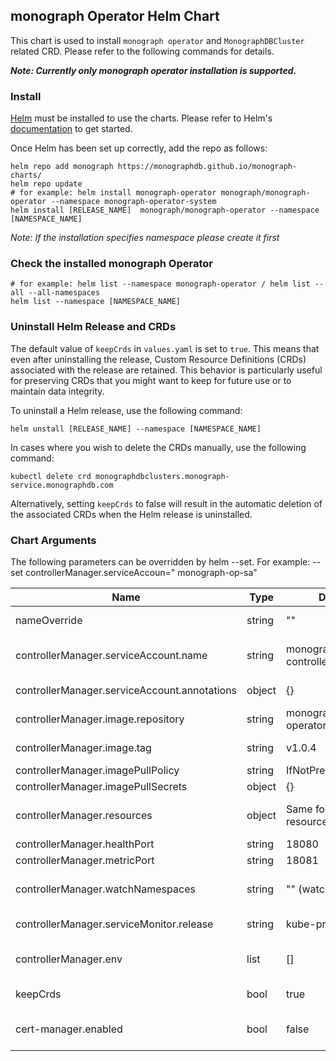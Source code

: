 ## monograph Operator Helm Chart

This chart is used to install `monograph operator` and `MonographDBCluster` related CRD. Please refer to the following
commands for details.

***Note: Currently only monograph operator installation is supported.***

### Install

[Helm](https://helm.sh) must be installed to use the charts. Please refer to
Helm's [documentation](https://helm.sh/docs) to get started.

Once Helm has been set up correctly, add the repo as follows:

```shell
helm repo add monograph https://monographdb.github.io/monograph-charts/
helm repo update
# for example: helm install monograph-operator monograph/monograph-operator --namespace monograph-operator-system
helm install [RELEASE_NAME]  monograph/monograph-operator --namespace [NAMESPACE_NAME]
```

*Note: If the installation specifies namespace please create it first*

### Check the installed monograph Operator

```shell
# for example: helm list --namespace monograph-operator / helm list --all --all-namespaces
helm list --namespace [NAMESPACE_NAME]
```

### Uninstall Helm Release and CRDs
The default value of `keepCrds` in `values.yaml` is set to `true`. This means that even after uninstalling the release,
Custom Resource Definitions (CRDs) associated with the release are retained. This behavior is particularly useful for
preserving CRDs that you might want to keep for future use or to maintain data integrity.

To uninstall a Helm release, use the following command:
```shell
helm unstall [RELEASE_NAME] --namespace [NAMESPACE_NAME]
```

In cases where you wish to delete the CRDs manually, use the following command:

``` shell
kubectl delete crd monographdbclusters.monograph-service.monographdb.com
```

Alternatively, setting `keepCrds` to false will result in the automatic deletion of the associated CRDs when the Helm release is uninstalled.

### Chart Arguments

The following parameters can be overridden by helm --set. For example: --set controllerManager.serviceAccoun="
monograph-op-sa"

| Name                                         | Type   | Default Value                            | Description                                                                                                 |
|----------------------------------------------|--------|------------------------------------------|-------------------------------------------------------------------------------------------------------------|
| nameOverride                                 | string | ""                                       | Overrides the "monograph-operator" with this name.                                                          |
| controllerManager.serviceAccount.name        | string | monograph-operator-controller-manager-sa | The service account name of the monograph operator controller manager pods.                                 |
| controllerManager.serviceAccount.annotations | object | {}                                       | Annotations for the `controllerManager.serviceAccount`.                                                     |
| controllerManager.image.repository           | string | monographdb/monograph-operator           | The image name of the monograph operator.                                                                   |
| controllerManager.image.tag                  | string | v1.0.4                                   | The version tag for monograph operator docker image.                                                        |
| controllerManager.imagePullPolicy            | string | IfNotPresent                             | -                                                                                                           |
| controllerManager.imagePullSecrets           | object | {}                                       | -                                                                                                           |
| controllerManager.resources                  | object | Same format as k8s resource              | Resource requests and limits for monograph operator controller manager pods.                                |
| controllerManager.healthPort                 | string | 18080                                    | -                                                                                                           |
| controllerManager.metricPort                 | string | 18081                                    | -                                                                                                           |
| controllerManager.watchNamespaces            | string | "" (watch all namespaces)                | Set the controller to watch specific namespaces instead of all. (e.g. `""`, `"NAMESPACE"`, or `"N1,N2,N3"`) |
| controllerManager.serviceMonitor.release     | string | kube-prometheus-stack                    | Set the release name for the controller's metric service monitor.                                           |
| controllerManager.env                        | list   | []                                       | The environment variable of the monograph operator controller manager pods.                                 |
| keepCrds                                     | bool   | true                                     | Keep or not keep CRDs when uninstalling the helm release.                                                   |
| cert-manager.enabled                         | bool   | false                                    | Set `certManager.enabled=true` will install the cert-menager to `release.namespace`.                        |
